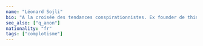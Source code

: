 ```yaml
---
name: "Léonard Sojli"
bio: "A la croisée des tendances conspirationnistes. Ex founder de thinkerview"
see_also: ["q_anon"]
nationality: "fr"
tags: ["complotisme"]
---
```

